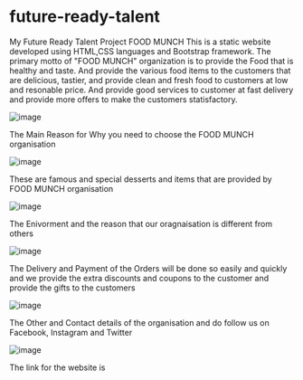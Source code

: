 # future-ready-talent
My Future Ready Talent Project
FOOD MUNCH
This is a static website developed using HTML,CSS languages and Bootstrap framework. The primary motto of "FOOD MUNCH" organization is to provide the Food that is healthy and taste. And provide the various food items to the customers that are delicious, tastier, and provide clean and fresh food to customers at low and resonable price. And provide good services to customer at fast delivery and provide more offers to make the customers statisfactory.

![image](https://user-images.githubusercontent.com/112898347/188801236-775cda53-85e1-4fa9-9520-23bdd8015aec.png)

The Main Reason for Why you need to choose the FOOD MUNCH organisation

![image](https://user-images.githubusercontent.com/112898347/188801926-1606d9bb-31af-43e4-b184-8c151f921c58.png)

These are famous and special desserts and items that are provided by FOOD MUNCH organisation

![image](https://user-images.githubusercontent.com/112898347/188802633-0ad59802-f9a9-4dfb-8e0f-0184e771431b.png)

The Enivorment and the reason that our oragnaisation is different from others

![image](https://user-images.githubusercontent.com/112898347/188802914-c504db3c-260f-43b3-a67d-d0bb1738857f.png)

The Delivery and Payment of the Orders will be done so easily and quickly and we provide the extra discounts and coupons to the customer and provide the gifts to the customers 

![image](https://user-images.githubusercontent.com/112898347/188803119-fbaf6cea-26f8-41c5-9a00-541a9dbe647a.png)

The Other and Contact details of the organisation and do follow us on Facebook, Instagram and Twitter

![image](https://user-images.githubusercontent.com/112898347/188803391-6331a210-5636-4fd0-9549-0243c4422f44.png)

The link for the website is
